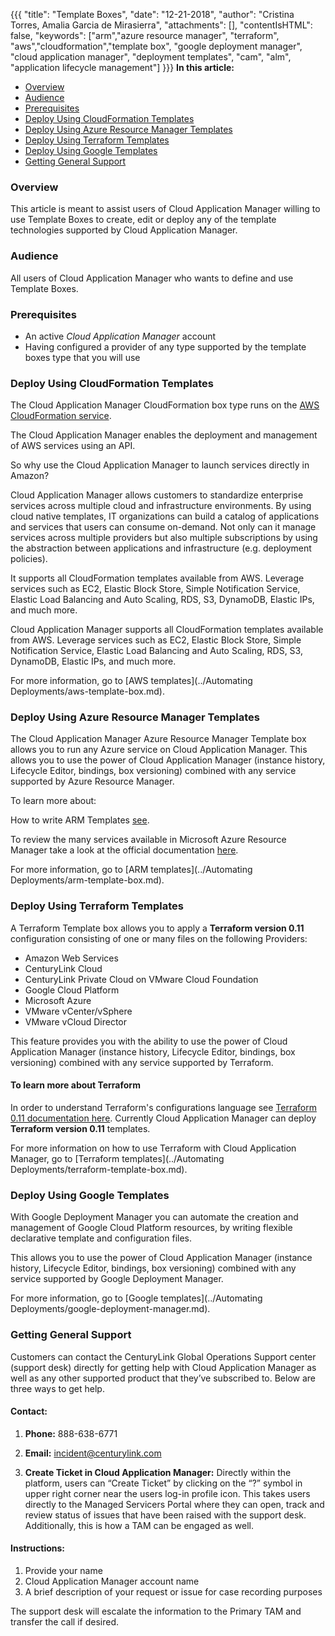 {{{ "title": "Template Boxes",
"date": "12-21-2018",
"author": "Cristina Torres, Amalia Garcia de Mirasierra",
"attachments": [],
"contentIsHTML": false,
"keywords": ["arm","azure resource manager", "terraform", "aws","cloudformation","template box", "google deployment manager",  "cloud application manager", "deployment templates", "cam", "alm", "application lifecycle management"]
}}}
**In this article:**

- [Overview](#overview)
- [Audience](#audience)
- [Prerequisites](#prerequisites)
- [Deploy Using CloudFormation Templates](#deploy-using-cloudformation-templates)
- [Deploy Using Azure Resource Manager Templates](#deploy-using-azure-resource-manager-templates)
- [Deploy Using Terraform Templates](#deploy-using-terraform-templates)
- [Deploy Using Google Templates](#deploy-using-google-templates)
- [Getting General Support](#getting-general-support)

### Overview

This article is meant to assist users of Cloud Application Manager willing to use Template Boxes to create, edit or deploy any of the template technologies supported by Cloud Application Manager.

### Audience

All users of Cloud Application Manager who wants to define and use Template Boxes.

### Prerequisites

* An active *Cloud Application Manager* account
* Having configured a provider of any type supported by the template boxes type that you will use

### Deploy Using CloudFormation Templates

The Cloud Application Manager CloudFormation box type runs on the [AWS CloudFormation service](https://docs.aws.amazon.com/AWSCloudFormation/latest/UserGuide/Welcome.html).

The Cloud Application Manager enables the deployment and management of AWS services using an API.

So why use the Cloud Application Manager to launch services directly in Amazon?

Cloud Application Manager allows customers to standardize enterprise services across multiple cloud and infrastructure environments. By using cloud native templates, IT organizations can build a catalog of applications and services that users can consume on-demand. Not only can it manage services across multiple providers but also multiple subscriptions by using the abstraction between applications and infrastructure (e.g. deployment policies).

It supports all CloudFormation templates available from AWS. Leverage services such as EC2, Elastic Block Store, Simple Notification Service, Elastic Load Balancing and Auto Scaling, RDS, S3, DynamoDB, Elastic IPs, and much more.

Cloud Application Manager supports all CloudFormation templates available from AWS. Leverage services such as EC2, Elastic Block Store, Simple Notification Service, Elastic Load Balancing and Auto Scaling, RDS, S3, DynamoDB, Elastic IPs, and much more.

For more information, go to [AWS templates](../Automating Deployments/aws-template-box.md).

### Deploy Using Azure Resource Manager Templates

The Cloud Application Manager Azure Resource Manager Template box allows you to run any Azure service on Cloud Application Manager. This allows you to use the power of Cloud Application Manager (instance history, Lifecycle Editor, bindings, box versioning) combined with any service supported by Azure Resource Manager.

To learn more about:

How to write ARM Templates [see](https://docs.microsoft.com/en-us/azure/azure-resource-manager/resource-group-authoring-templates).

To review the many services available in Microsoft Azure Resource Manager take a look at the official documentation [here](https://docs.microsoft.com/en-us/azure/azure-resource-manager/resource-manager-supported-services).

For more information, go to [ARM templates](../Automating Deployments/arm-template-box.md).

### Deploy Using Terraform Templates

A Terraform Template box allows you to apply a **Terraform version 0.11** configuration consisting of one or many files on the following Providers:
-  Amazon Web Services
-  CenturyLink Cloud
-  CenturyLink Private Cloud on VMware Cloud Foundation
-  Google Cloud Platform
-  Microsoft Azure
-  VMware vCenter/vSphere
-  VMware vCloud Director

This feature provides you with the ability to use the power of Cloud Application Manager (instance history, Lifecycle Editor, bindings, box versioning) combined with any service supported by Terraform.

#### To learn more about Terraform

In order to understand Terraform's configurations language see [Terraform 0.11 documentation here](https://www.terraform.io/docs/configuration-0-11/index.html). Currently Cloud Application Manager can deploy **Terraform version 0.11** templates.

For more information on how to use Terraform with Cloud Application Manager, go to [Terraform templates](../Automating Deployments/terraform-template-box.md).

### Deploy Using Google Templates

With Google Deployment Manager you can automate the creation and management of Google Cloud Platform resources, by writing flexible declarative template and configuration files.

This allows you to use the power of Cloud Application Manager (instance history, Lifecycle Editor, bindings, box versioning) combined with any service supported by Google Deployment Manager.

For more information, go to [Google templates](../Automating Deployments/google-deployment-manager.md).

### Getting General Support

Customers can contact the CenturyLink Global Operations Support center (support desk) directly for getting help with Cloud Application Manager as well as any other supported product that they’ve subscribed to.  Below are three ways to get help.

#### Contact:

1. **Phone:** 888-638-6771

2. **Email:** incident@centurylink.com

3. **Create Ticket in Cloud Application Manager:** Directly within the platform, users can “Create Ticket” by clicking on the “?” symbol in upper right corner near the users log-in profile icon.  This takes users directly to the Managed Servicers Portal where they can open, track and review status of issues that have been raised with the support desk.  Additionally, this is how a TAM can be engaged as well.

#### Instructions:

1. Provide your name
2. Cloud Application Manager account name
3. A brief description of your request or issue for case recording purposes

The support desk will escalate the information to the Primary TAM and transfer the call if desired.

